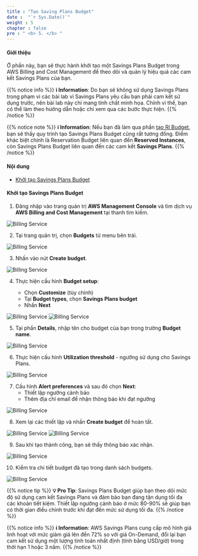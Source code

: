 ```yaml
---
title : "Tạo Saving Plans Budget"
date :  "`r Sys.Date()`" 
weight : 5
chapter : false
pre : " <b> 5. </b> "
---
```


#### Giới thiệu

Ở phần này, bạn sẽ thực hành khởi tạo một Savings Plans Budget trong AWS Billing and Cost Management để theo dõi và quản lý hiệu quả các cam kết Savings Plans của bạn.

{{% notice info %}}
**ℹ️ Information**: Do bạn sẽ không sử dụng Savings Plans trong phạm vi các bài lab vì Savings Plans yêu cầu bạn phải cam kết sử dụng trước, nên bài lab này chỉ mang tính chất minh họa. Chính vì thế, bạn có thể làm theo hướng dẫn hoặc chỉ xem qua các bước thực hiện.
{{% /notice %}}

{{% notice note %}}
**ℹ️ Information**: Nếu bạn đã làm qua phần [tạo RI Budget](../3-reservation-budgets), bạn sẽ thấy quy trình tạo Savings Plans Budget cũng rất tương đồng. Điểm khác biệt chính là Reservation Budget liên quan đến **Reserved Instances**, còn Savings Plans Budget liên quan đến các cam kết **Savings Plans**.
{{% /notice %}}

#### Nội dung

- [Khởi tạo Savings Plans Budget](#khởi-tạo-savings-plans-budget)

#### Khởi tạo Savings Plans Budget

1. Đăng nhập vào trang quản trị **AWS Management Console** và tìm dịch vụ **AWS Billing and Cost Management** tại thanh tìm kiếm.

![Billing Service](/images/5/0001.png?featherlight=false&width=90pc)

2. Tại trang quản trị, chọn **Budgets** từ menu bên trái.

![Billing Service](/images/5/0001.png?featherlight=false&width=90pc)

3. Nhấn vào nút **Create budget**.

![Billing Service](/images/5/00001.png?featherlight=false&width=90pc)

4. Thực hiện cấu hình **Budget setup**:

   - Chọn **Customize** (tùy chỉnh)
   - Tại **Budget types**, chọn **Savings Plans budget**
   - Nhấn **Next**

![Billing Service](/images/5/0002.png?featherlight=false&width=90pc)
![Billing Service](/images/5/00002.png?featherlight=false&width=90pc)

5. Tại phần **Details**, nhập tên cho budget của bạn trong trường **Budget name**.

![Billing Service](/images/5/0003.png?featherlight=false&width=90pc)

6. Thực hiện cấu hình **Utilization threshold** - ngưỡng sử dụng cho Savings Plans.

![Billing Service](/images/5/0004.png?featherlight=false&width=90pc)

7. Cấu hình **Alert preferences** và sau đó chọn **Next**:
   - Thiết lập ngưỡng cảnh báo
   - Thêm địa chỉ email để nhận thông báo khi đạt ngưỡng

![Billing Service](/images/5/0005.png?featherlight=false&width=90pc)

8. Xem lại các thiết lập và nhấn **Create budget** để hoàn tất.

![Billing Service](/images/5/00006.png?featherlight=false&width=90pc)
![Billing Service](/images/5/0006.png?featherlight=false&width=90pc)

9. Sau khi tạo thành công, bạn sẽ thấy thông báo xác nhận.

![Billing Service](/images/5/0007.png?featherlight=false&width=90pc)

10. Kiểm tra chi tiết budget đã tạo trong danh sách budgets.

![Billing Service](/images/5/0008.png?featherlight=false&width=90pc)

{{% notice tip %}}
**💡 Pro Tip**: Savings Plans Budget giúp bạn theo dõi mức độ sử dụng cam kết Savings Plans và đảm bảo bạn đang tận dụng tối đa các khoản tiết kiệm. Thiết lập ngưỡng cảnh báo ở mức 80-90% sẽ giúp bạn có thời gian điều chỉnh trước khi đạt đến mức sử dụng tối đa.
{{% /notice %}}

{{% notice info %}}
**ℹ️ Information**: AWS Savings Plans cung cấp mô hình giá linh hoạt với mức giảm giá lên đến 72% so với giá On-Demand, đổi lại bạn cam kết sử dụng một lượng tính toán nhất định (tính bằng USD/giờ) trong thời hạn 1 hoặc 3 năm.
{{% /notice %}}